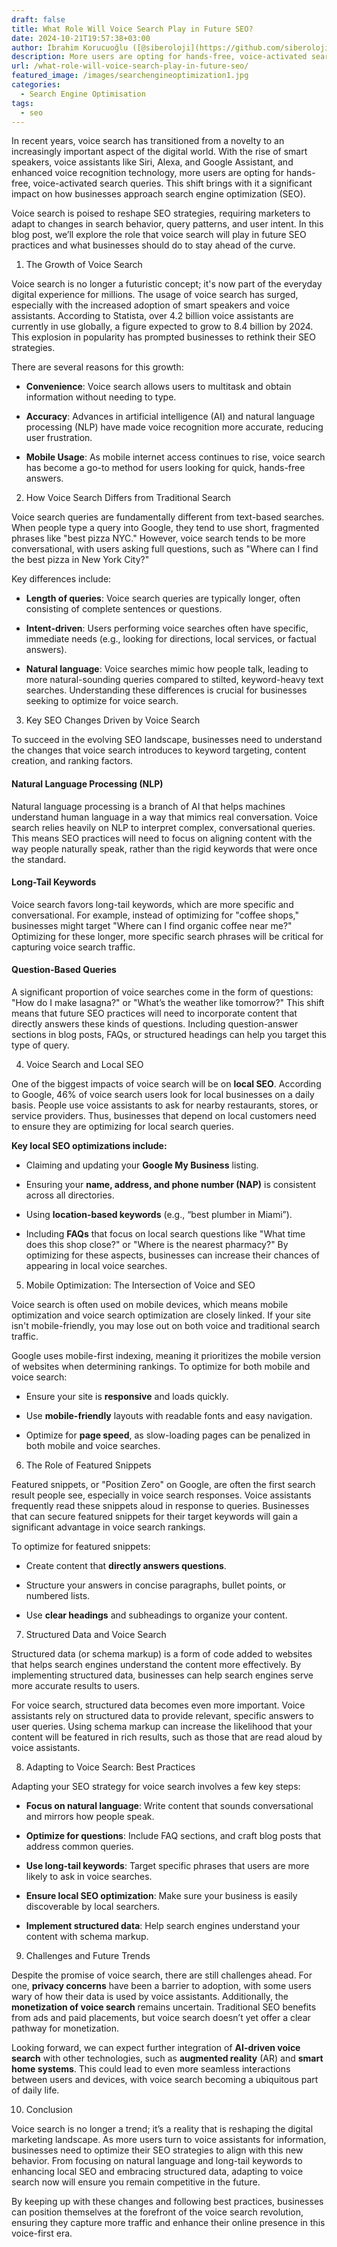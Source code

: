 ```yaml
---
draft: false
title: What Role Will Voice Search Play in Future SEO?
date: 2024-10-21T19:57:38+03:00
author: İbrahim Korucuoğlu ([@siberoloji](https://github.com/siberoloji))
description: More users are opting for hands-free, voice-activated search queries. This shift brings with it a significant impact on how businesses approach search engine optimization (SEO).
url: /what-role-will-voice-search-play-in-future-seo/
featured_image: /images/searchengineoptimization1.jpg
categories:
  - Search Engine Optimisation
tags:
  - seo
---
```

In recent years, voice search has transitioned from a novelty to an increasingly important aspect of the digital world. With the rise of smart speakers, voice assistants like Siri, Alexa, and Google Assistant, and enhanced voice recognition technology, more users are opting for hands-free, voice-activated search queries. This shift brings with it a significant impact on how businesses approach search engine optimization (SEO).

Voice search is poised to reshape SEO strategies, requiring marketers to adapt to changes in search behavior, query patterns, and user intent. In this blog post, we’ll explore the role that voice search will play in future SEO practices and what businesses should do to stay ahead of the curve.

1. The Growth of Voice Search

Voice search is no longer a futuristic concept; it's now part of the everyday digital experience for millions. The usage of voice search has surged, especially with the increased adoption of smart speakers and voice assistants. According to Statista, over 4.2 billion voice assistants are currently in use globally, a figure expected to grow to 8.4 billion by 2024. This explosion in popularity has prompted businesses to rethink their SEO strategies.

There are several reasons for this growth:
* **Convenience**: Voice search allows users to multitask and obtain information without needing to type.

* **Accuracy**: Advances in artificial intelligence (AI) and natural language processing (NLP) have made voice recognition more accurate, reducing user frustration.

* **Mobile Usage**: As mobile internet access continues to rise, voice search has become a go-to method for users looking for quick, hands-free answers.
2. How Voice Search Differs from Traditional Search

Voice search queries are fundamentally different from text-based searches. When people type a query into Google, they tend to use short, fragmented phrases like "best pizza NYC." However, voice search tends to be more conversational, with users asking full questions, such as "Where can I find the best pizza in New York City?"

Key differences include:
* **Length of queries**: Voice search queries are typically longer, often consisting of complete sentences or questions.

* **Intent-driven**: Users performing voice searches often have specific, immediate needs (e.g., looking for directions, local services, or factual answers).

* **Natural language**: Voice searches mimic how people talk, leading to more natural-sounding queries compared to stilted, keyword-heavy text searches.
Understanding these differences is crucial for businesses seeking to optimize for voice search.

3. Key SEO Changes Driven by Voice Search

To succeed in the evolving SEO landscape, businesses need to understand the changes that voice search introduces to keyword targeting, content creation, and ranking factors.
#### Natural Language Processing (NLP)

Natural language processing is a branch of AI that helps machines understand human language in a way that mimics real conversation. Voice search relies heavily on NLP to interpret complex, conversational queries. This means SEO practices will need to focus on aligning content with the way people naturally speak, rather than the rigid keywords that were once the standard.
#### Long-Tail Keywords

Voice search favors long-tail keywords, which are more specific and conversational. For example, instead of optimizing for "coffee shops," businesses might target "Where can I find organic coffee near me?" Optimizing for these longer, more specific search phrases will be critical for capturing voice search traffic.
#### Question-Based Queries

A significant proportion of voice searches come in the form of questions: "How do I make lasagna?" or "What’s the weather like tomorrow?" This shift means that future SEO practices will need to incorporate content that directly answers these kinds of questions. Including question-answer sections in blog posts, FAQs, or structured headings can help you target this type of query.

4. Voice Search and Local SEO

One of the biggest impacts of voice search will be on **local SEO**. According to Google, 46% of voice search users look for local businesses on a daily basis. People use voice assistants to ask for nearby restaurants, stores, or service providers. Thus, businesses that depend on local customers need to ensure they are optimizing for local search queries.

**Key local SEO optimizations include:**
* Claiming and updating your **Google My Business** listing.

* Ensuring your **name, address, and phone number (NAP)** is consistent across all directories.

* Using **location-based keywords** (e.g., “best plumber in Miami”).

* Including **FAQs** that focus on local search questions like "What time does this shop close?" or "Where is the nearest pharmacy?"
By optimizing for these aspects, businesses can increase their chances of appearing in local voice searches.

5. Mobile Optimization: The Intersection of Voice and SEO

Voice search is often used on mobile devices, which means mobile optimization and voice search optimization are closely linked. If your site isn't mobile-friendly, you may lose out on both voice and traditional search traffic.

Google uses mobile-first indexing, meaning it prioritizes the mobile version of websites when determining rankings. To optimize for both mobile and voice search:
* Ensure your site is **responsive** and loads quickly.

* Use **mobile-friendly** layouts with readable fonts and easy navigation.

* Optimize for **page speed**, as slow-loading pages can be penalized in both mobile and voice searches.
6. The Role of Featured Snippets

Featured snippets, or "Position Zero" on Google, are often the first search result people see, especially in voice search responses. Voice assistants frequently read these snippets aloud in response to queries. Businesses that can secure featured snippets for their target keywords will gain a significant advantage in voice search rankings.

To optimize for featured snippets:
* Create content that **directly answers questions**.

* Structure your answers in concise paragraphs, bullet points, or numbered lists.

* Use **clear headings** and subheadings to organize your content.
7. Structured Data and Voice Search

Structured data (or schema markup) is a form of code added to websites that helps search engines understand the content more effectively. By implementing structured data, businesses can help search engines serve more accurate results to users.

For voice search, structured data becomes even more important. Voice assistants rely on structured data to provide relevant, specific answers to user queries. Using schema markup can increase the likelihood that your content will be featured in rich results, such as those that are read aloud by voice assistants.

8. Adapting to Voice Search: Best Practices

Adapting your SEO strategy for voice search involves a few key steps:
* **Focus on natural language**: Write content that sounds conversational and mirrors how people speak.

* **Optimize for questions**: Include FAQ sections, and craft blog posts that address common queries.

* **Use long-tail keywords**: Target specific phrases that users are more likely to ask in voice searches.

* **Ensure local SEO optimization**: Make sure your business is easily discoverable by local searchers.

* **Implement structured data**: Help search engines understand your content with schema markup.
9. Challenges and Future Trends

Despite the promise of voice search, there are still challenges ahead. For one, **privacy concerns** have been a barrier to adoption, with some users wary of how their data is used by voice assistants. Additionally, the **monetization of voice search** remains uncertain. Traditional SEO benefits from ads and paid placements, but voice search doesn’t yet offer a clear pathway for monetization.

Looking forward, we can expect further integration of **AI-driven voice search** with other technologies, such as **augmented reality** (AR) and **smart home systems**. This could lead to even more seamless interactions between users and devices, with voice search becoming a ubiquitous part of daily life.

10. Conclusion

Voice search is no longer a trend; it’s a reality that is reshaping the digital marketing landscape. As more users turn to voice assistants for information, businesses need to optimize their SEO strategies to align with this new behavior. From focusing on natural language and long-tail keywords to enhancing local SEO and embracing structured data, adapting to voice search now will ensure you remain competitive in the future.

By keeping up with these changes and following best practices, businesses can position themselves at the forefront of the voice search revolution, ensuring they capture more traffic and enhance their online presence in this voice-first era.
